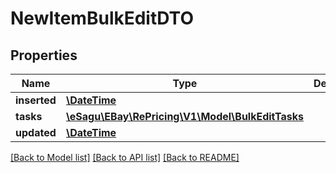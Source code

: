 # NewItemBulkEditDTO

## Properties
Name | Type | Description | Notes
------------ | ------------- | ------------- | -------------
**inserted** | [**\DateTime**](\DateTime.md) |  | [optional] 
**tasks** | [**\eSagu\EBay\RePricing\V1\Model\BulkEditTasks**](BulkEditTasks.md) |  | [optional] 
**updated** | [**\DateTime**](\DateTime.md) |  | [optional] 

[[Back to Model list]](../README.md#documentation-for-models) [[Back to API list]](../README.md#documentation-for-api-endpoints) [[Back to README]](../README.md)


